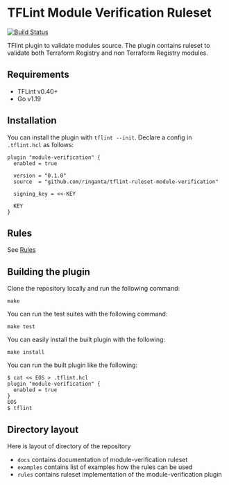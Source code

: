 # TFLint Module Verification Ruleset
[![Build Status](https://github.com/ringanta/tflint-ruleset-module-verification/workflows/build/badge.svg?branch=main)](https://github.com/ringanta/tflint-ruleset-module-verification/actions)

TFlint plugin to validate modules source.
The plugin contains ruleset to validate both Terraform Registry and non Terraform Registry modules.

## Requirements

- TFLint v0.40+
- Go v1.19

## Installation

You can install the plugin with `tflint --init`. Declare a config in `.tflint.hcl` as follows:

```hcl
plugin "module-verification" {
  enabled = true

  version = "0.1.0"
  source  = "github.com/ringanta/tflint-ruleset-module-verification"

  signing_key = <<-KEY

  KEY
}
```

## Rules

See [Rules](./docs/rules/README.md)

## Building the plugin

Clone the repository locally and run the following command:

```
make
```

You can run the test suites with the following command:
```shell
make test
```

You can easily install the built plugin with the following:

```
make install
```

You can run the built plugin like the following:

```
$ cat << EOS > .tflint.hcl
plugin "module-verification" {
  enabled = true
}
EOS
$ tflint
```

## Directory layout

Here is layout of directory of the repository

- `docs` contains documentation of module-verification ruleset
- `examples` contains list of examples how the rules can be used
- `rules` contains ruleset implementation of the module-verification plugin
